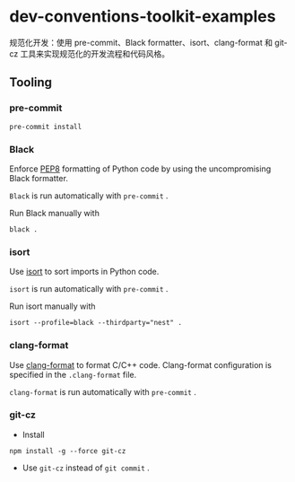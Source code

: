 # dev-conventions-toolkit-examples
规范化开发：使用 pre-commit、Black formatter、isort、clang-format 和 git-cz 工具来实现规范化的开发流程和代码风格。

## Tooling
### pre-commit

```shell
pre-commit install
```

### Black
Enforce [PEP8](https://www.python.org/dev/peps/pep-0008/) formatting of Python code by using the uncompromising Black formatter.

`Black` is run automatically with `pre-commit` .

Run Black manually with

```shell
black .
```

### isort
Use [isort](https://github.com/PyCQA/isort) to sort imports in Python code.

`isort` is run automatically with `pre-commit` .

Run isort manually with

```shell
isort --profile=black --thirdparty="nest" .
```
### clang-format
Use [clang-format](http://clang.llvm.org/docs/ClangFormat.html) to format C/C++ code. Clang-format configuration is specified in the `.clang-format` file.

`clang-format` is run automatically with `pre-commit` .


### git-cz

- Install

```shell
npm install -g --force git-cz
```

- Use `git-cz` instead of `git commit` .
